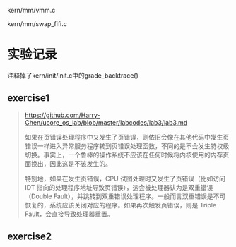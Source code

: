 kern/mm/vmm.c

kern/mm/swap_fifi.c

# 实验记录

注释掉了kern/init/init.c中的grade_backtrace()

## exercise1

> https://github.com/Harry-Chen/ucore_os_lab/blob/master/labcodes/lab3/lab3.md
> 
> 如果在页错误处理程序中又发生了页错误，则依旧会像在其他代码中发生页错误一样进入异常服务程序转到页错误处理函数，不同的是不会发生特权级切换。事实上，一个鲁棒的操作系统不应该在任何时候将内核使用的内存页面换出，因此这是不该发生的。
> 
> 特别地，如果在发生页错误，CPU 试图处理时又发生了页错误（比如访问 IDT 指向的处理程序地址导致页错误），这会被处理器认为是双重错误 （Double Fault），并跳转到双重错误处理程序。一般而言双重错误是不可恢复的，系统应该关闭对应的程序。如果再次触发页错误，则是 Triple Fault，会直接导致处理器重置。

## exercise2